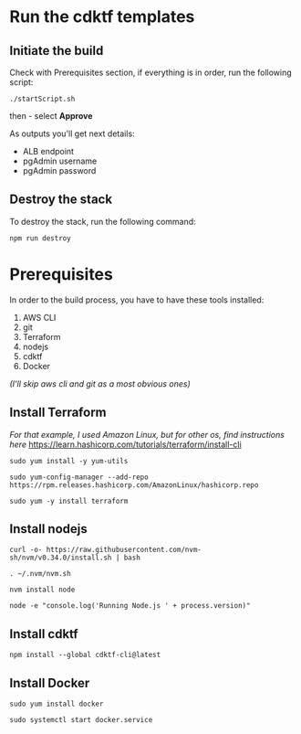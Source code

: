 # Run the cdktf templates

## Initiate the build

Check with Prerequisites section, if everything is in order, run the following script:
```
./startScript.sh
```
then - select **Approve**

As outputs you'll get next details:
- ALB endpoint
- pgAdmin username
- pgAdmin password

## Destroy the stack
To destroy the stack, run the following command:
```
npm run destroy
```


# Prerequisites

In order to the build process, you have to have these tools installed:

1. AWS CLI
2. git
3. Terraform
4. nodejs
5. cdktf
6. Docker

*(I'll skip aws cli and git as a most obvious ones)*

## Install Terraform
*For that example, I used Amazon Linux, but for other os, find instructions here*
https://learn.hashicorp.com/tutorials/terraform/install-cli
```
sudo yum install -y yum-utils
```
```
sudo yum-config-manager --add-repo https://rpm.releases.hashicorp.com/AmazonLinux/hashicorp.repo
```
```
sudo yum -y install terraform
```

## Install nodejs

```
curl -o- https://raw.githubusercontent.com/nvm-sh/nvm/v0.34.0/install.sh | bash
```
```
. ~/.nvm/nvm.sh
```
```
nvm install node
```
```
node -e "console.log('Running Node.js ' + process.version)"
```

## Install cdktf

```
npm install --global cdktf-cli@latest
```

## Install Docker

```
sudo yum install docker
```
```
sudo systemctl start docker.service
```
